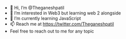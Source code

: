 - 👋 Hi, I’m @Theganeshpatil
- 👀 I’m interested in Web3 but learning web 2 alongside
- 🌱 I’m currently learning JavaScript
- 📫 Reach me at https://twitter.com/Theganeshpatil
- Feel free to reach out to me for any topic

<!---
Theganeshpatil/Theganeshpatil is a ✨ special ✨ repository because its `README.md` (this file) appears on your GitHub profile.
You can click the Preview link to take a look at your changes.
--->
